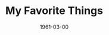 ---
discogs_id: 13040821
discogs_master_id: 32265
title: My Favorite Things
artists: ['John Coltrane']
date: 1961-03-00
genre: ['Jazz']
image: My Favorite Things-13040821.jpg
label: Atlantic
country: US
styles: ['Hard Bop']
video: https://www.youtube.com/watch?v=JQvc-Gkwhow
category: Jazz
---